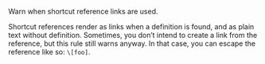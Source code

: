 Warn when shortcut reference links are used.

Shortcut references render as links when a definition is found, and as
plain text without definition.  Sometimes, you don’t intend to create a
link from the reference, but this rule still warns anyway.  In that case,
you can escape the reference like so: `\[foo]`.